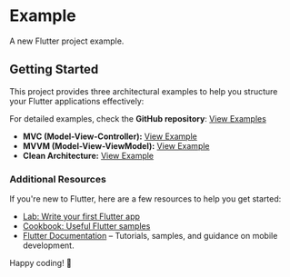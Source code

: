 # Example

A new Flutter project example.

## Getting Started

This project provides three architectural examples to help you structure your Flutter applications effectively:

For detailed examples, check the **GitHub repository**: [View Examples](https://github.com/BaHithBENON/flutter_project_structure_builder/tree/main/project_structure_builder/example)


- **MVC (Model-View-Controller):** [View Example](example_mvc/)
- **MVVM (Model-View-ViewModel):** [View Example](example_mvvm/)
- **Clean Architecture:** [View Example](example_clean/)

### Additional Resources

If you're new to Flutter, here are a few resources to help you get started:

- [Lab: Write your first Flutter app](https://docs.flutter.dev/get-started/codelab)
- [Cookbook: Useful Flutter samples](https://docs.flutter.dev/cookbook)
- [Flutter Documentation](https://docs.flutter.dev/) – Tutorials, samples, and guidance on mobile development.

Happy coding! 🚀
